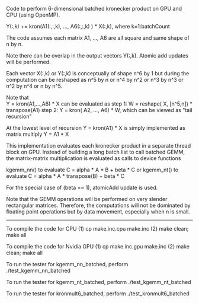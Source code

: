 Code to perform 6-dimensional batched kronecker product on  GPU and CPU (using OpenMP).

Y(:,k) += kron(A1(:,:,k), ..., A6(:,:,k) ) * X(:,k),   where k=1:batchCount

The code assumes  each matrix A1, ..., A6 are all square and same shape of n by n.

Note there can be overlap in the output vectors Y(:,k). Atomic add updates will be performed.

Each vector X(:,k) or Y(:,k) is conceptually  of shape n^6 by 1 but during the computation
can be reshaped as   n^5 by n or   n^4 by n^2 or n^3 by n^3 or n^2 by n^4 or n by n^5.

Note that  
Y = kron(A1,...,A6) * X
can be evaluated as
step 1: W = reshape( X, [n^5,n]) * transpose(A1)
step 2: Y = kron( A2, ..., A6) * W,   which can be viewed as "tail recursion"

At the lowest level of recursion
Y = kron(A1) * X  is simply   implemented as matrix multiply 
Y = A1 * X  

This implementation evaluates each kronecker product  in a separate thread block
on GPU. Instead of building a long batch list to call batched GEMM, the matrix-matrix
multiplication is evaluated as calls to device functions

kgemm_nn() to evaluate  C = alpha * A * B + beta * C
or
kgemm_nt() to evaluate  C = alpha * A * transpose(B) + beta * C

For the special case of (beta == 1), atomicAdd update is used.

Note that the GEMM operations will be performed on very slender rectangular matrices.
Therefore, the computations will not be dominated by floating point operations but
by data movement, especially when n is small.

-----------------

To compile the code for CPU
(1) cp make.inc.cpu make.inc
(2) make clean; make all

To compile the code for Nvidia GPU
(1) cp make.inc.gpu make.inc
(2) make clean; make all

To run the tester for kgemm_nn_batched, perform
./test_kgemm_nn_batched

To run the tester for kgemm_nt_batched, perform
./test_kgemm_nt_batched

To run the tester for kronmult6_batched, perform
./test_kronmult6_batched



